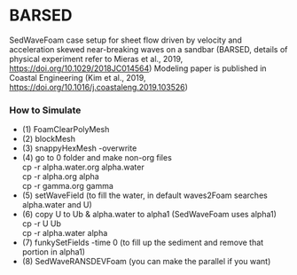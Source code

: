 # BARSED
SedWaveFoam case setup for sheet flow driven by velocity and acceleration skewed near-breaking waves on a sandbar
(BARSED, details of physical experiment refer to Mieras et al., 2019, https://doi.org/10.1029/2018JC014564)
Modeling paper is published in Coastal Engineering (Kim et al., 2019, https://doi.org/10.1016/j.coastaleng.2019.103526)

### How to Simulate
* (1) FoamClearPolyMesh
* (2) blockMesh
* (3) snappyHexMesh -overwrite 
* (4) go to 0 folder and make non-org files <br />
cp -r alpha.water.org alpha.water <br />
cp -r alpha.org alpha <br />
cp -r gamma.org gamma <br />
* (5) setWaveField (to fill the water, in default waves2Foam searches alpha.water and U)
* (6) copy U to Ub & alpha.water to alpha1 (SedWaveFoam uses alpha1) <br />
cp -r U Ub <br />
cp -r alpha.water alpha <br />
* (7) funkySetFields -time 0 (to fill up the sediment and remove that portion in alpha1)
* (8) SedWaveRANSDEVFoam (you can make the parallel if you want)
